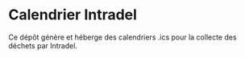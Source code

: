 # Calendrier Intradel

Ce dépôt génère et héberge des calendriers .ics pour la collecte des déchets par Intradel.